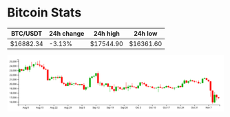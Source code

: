 # Bitcoin Stats

BTC/USDT|24h change|24h high|24h low|
|---|---|---|---|
|$16882.34|-3.13%|$17544.90|$16361.60|

<img src="./chart.svg">
